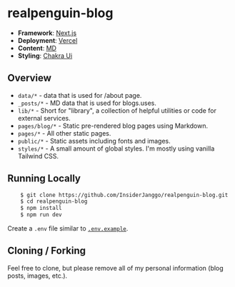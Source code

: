 # realpenguin-blog

- **Framework**: [Next.js](https://nextjs.org/)
- **Deployment**: [Vercel](https://vercel.com)
- **Content**: [MD](https://www.markdownguide.org/)
- **Styling**: [Chakra Ui](https://chakra-ui.com/)

## Overview
- `data/*` - data that is used for /about page.
- `_posts/*` - MD data that is used for blogs.uses.
- `lib/*` - Short for "library", a collection of helpful utilities or code for external services.
- `pages/blog/*` - Static pre-rendered blog pages using Markdown.
- `pages/*` - All other static pages.
- `public/*` - Static assets including fonts and images.
- `styles/*` - A small amount of global styles. I'm mostly using vanilla Tailwind CSS.

## Running Locally
```bash
    $ git clone https://github.com/InsiderJanggo/realpenguin-blog.git
    $ cd realpenguin-blog
    $ npm install
    $ npm run dev
```

Create a `.env` file similar to [`.env.example`](https://github.com/InsiderJanggo/realpenguin-blog/blob/main/.env.example).

## Cloning / Forking
Feel free to clone, but please remove all of my personal information (blog posts, images, etc.).